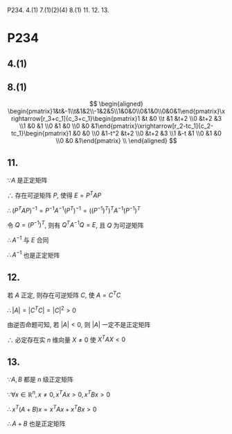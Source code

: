 P234. 4.(1) 7.(1)(2)(4) 8.(1) 11. 12. 13.

# P234

## 4.(1)


## 8.(1)

$$
\begin{aligned}
\begin{pmatrix}1&t&-1\\t&1&2\\-1&2&5\\1&0&0\\0&1&0\\0&0&1\end{pmatrix}\xrightarrow[r_3+c_1]{c_3+c_1}\begin{pmatrix}1 &t &0 \\t &1 &t+2 \\0 &t+2 &3 \\1 &0 &1 \\0 &1 &0 \\0 &0 &1\end{pmatrix}\xrightarrow[r_2-tc_1]{c_2-tc_1}\begin{pmatrix}1 &0 &0 \\0 &1-t^2 &t+2 \\0 &t+2 &3 \\1 &-t &1 \\0 &1 &0 \\0 &0 &1\end{pmatrix} \\
\end{aligned}
$$

## 11.

$\because A$ 是正定矩阵

$\therefore$ 存在可逆矩阵 $P$, 使得 $E=P^TAP$

$\therefore (P^TAP)^{-1}=P^{-1}A^{-1}(P^T)^{-1}=((P^{-1})^T)^TA^{-1}(P^{-1})^T$

令 $Q=(P^{-1})^T$, 则有 $Q^TA^{-1}Q=E$, 且 $Q$ 为可逆矩阵

$\therefore A^{-1}$ 与 $E$ 合同

$\therefore A^{-1}$ 也是正定矩阵


## 12.

若 $A$ 正定, 则存在可逆矩阵 $C$, 使 $A=C^TC$

$\therefore |A|=|C^TC|=|C|^2>0$

由逆否命题可知, 若 $|A|<0$, 则 $|A|$ 一定不是正定矩阵

$\therefore$ 必定存在实 $n$ 维向量 $X\neq 0$ 使 $X^TAX<0$


## 13.

$\because A, B$ 都是 $n$ 级正定矩阵

$\because \forall x\in\mathbb{R}^n, x\neq 0, x^TAx>0, x^TBx>0$

$\therefore x^T(A+B)x=x^TAx+x^TBx>0$

$\therefore A+B$ 也是正定矩阵